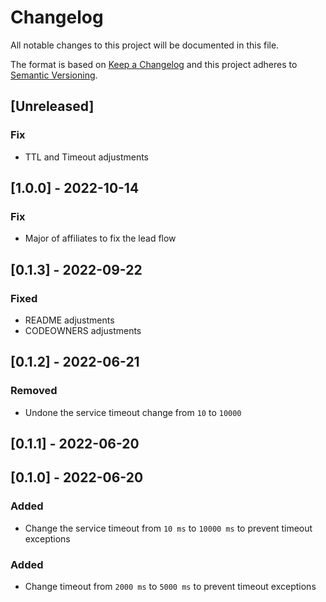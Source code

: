 # Changelog

All notable changes to this project will be documented in this file.

The format is based on [Keep a Changelog](http://keepachangelog.com/en/1.0.0/)
and this project adheres to [Semantic Versioning](http://semver.org/spec/v2.0.0.html).

## [Unreleased]

### Fix

- TTL and Timeout adjustments

## [1.0.0] - 2022-10-14

### Fix

- Major of affiliates to fix the lead flow

## [0.1.3] - 2022-09-22
### Fixed

- README adjustments
- CODEOWNERS adjustments

## [0.1.2] - 2022-06-21
### Removed

- Undone the service timeout change from `10` to `10000`

## [0.1.1] - 2022-06-20

## [0.1.0] - 2022-06-20

### Added

- Change the service timeout from `10 ms` to `10000 ms` to prevent timeout exceptions

### Added

- Change timeout from `2000 ms` to `5000 ms` to prevent timeout exceptions 
